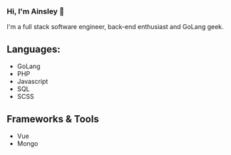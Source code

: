 ### Hi, I'm Ainsley 👋

I'm a full stack software engineer, back-end enthusiast and GoLang geek.

## Languages:

- GoLang
- PHP
- Javascript
- SQL
- SCSS

## Frameworks & Tools

- Vue
- Mongo

<!-- Here are some ideas to get you started:

- 🔭 I’m currently working on ...
- 🌱 I’m currently learning ...
- 👯 I’m looking to collaborate on ...
- 🤔 I’m looking for help with ...
- 💬 Ask me about ...
- 📫 How to reach me: ...
- 😄 Pronouns: ...
- ⚡ Fun fact: ...
 -->
